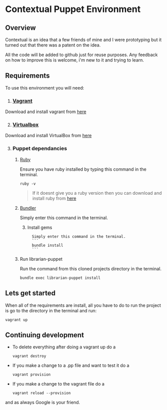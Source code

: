 # Contextual Puppet Environment

## Overview

Contextual is an idea that a few friends of mine and I were prototyping but it turned out that there was a patent on the idea.

All the code will be added to github just for reuse purposes. Any feedback on how to improve this is welcome, i'm new to it and trying to learn.

## Requirements
To use this environment you will need:

1. ### [Vagrant](https://www.vagrantup.com/)
Download and install vagrant from [here](https://www.vagrantup.com/)

2. ### [Virtualbox](https://www.virtualbox.org/wiki/Downloads)
Download and install VirtualBox from [here](https://www.virtualbox.org/wiki/Downloads)

3. ### Puppet dependancies
	1. [Ruby](https://www.ruby-lang.org/en/)

		Ensure you have ruby installed by typing this command in the terminal.
		```
		ruby -v
		```
		> If it doesnt give you a ruby version then you can download and install ruby from [here](https://www.ruby-lang.org/en/)

	2. [Bundler](http://bundler.io/)

		Simply enter this command in the terminal.

       3. Install gems

                Simply enter this command in the terminal.
                ```
                bundle install
                ```
	4. Run librarian-puppet

		Run the command from this cloned projects directory in the terminal.

		```
		bundle exec librarian-puppet install
		```

## Lets get started

When all of the requirements are install, all you have to do to run the project is go to the directory in the terminal and run:

```
vagrant up
```

## Continuing development

- To delete everything after doing a vagrant up do a
	```
	vagrant destroy
	```

- If you make a change to a .pp file and want to test it do a
	```
	vagrant provision
	```

- If you make a change to the vagrant file do a
	```
	vagrant reload --provision
	```

and as always Google is your friend.
